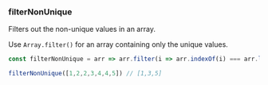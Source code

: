 ### filterNonUnique

Filters out the non-unique values in an array.

Use `Array.filter()` for an array containing only the unique values.

```js
const filterNonUnique = arr => arr.filter(i => arr.indexOf(i) === arr.lastIndexOf(i));
```

```js
filterNonUnique([1,2,2,3,4,4,5]) // [1,3,5]
```
